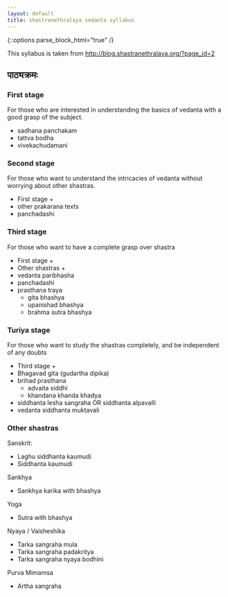 ```yaml
---
layout: default
title: shastranethralaya vedanta syllabus
---
```


{::options parse_block_html="true" /}

This syllabus is taken from http://blog.shastranethralaya.org/?page_id=2

## पाठ्यक्रमः



### First stage

For those who are interested in understanding the basics of vedanta with a good grasp of the subject.

- sadhana panchakam
- tattva bodha
- vivekachudamani

### Second stage

For those who want to understand the intricacies of vedanta without worrying about other shastras.

- First stage +
- other prakarana texts
- panchadashi

### Third stage

For those who want to have a complete grasp over shastra

- First stage +
- Other shastras +
- vedanta paribhasha
- panchadashi
- prasthana traya
  - gita bhashya
  - upanishad bhashya
  - brahma sutra bhashya

### Turiya stage

For those who want to study the shastras completely, and be independent of any doubts

- Third stage +
- Bhagavad gita (gudartha dipika)
- brihad prasthana
  - advaita siddhi
  - khandana khanda khadya
- siddhanta lesha sangraha OR siddhanta alpavalli
- vedanta siddhanta muktavali

### Other shastras

Sanskrit:

- Laghu siddhanta kaumudi
- Siddhanta kaumudi

Sankhya

- Sankhya karika with bhashya

Yoga

- Sutra with bhashya

Nyaya / Vaisheshika

- Tarka sangraha mula
- Tarka sangraha padakritya
- Tarka sangraha nyaya bodhini

Purva Mimamsa

- Artha sangraha



